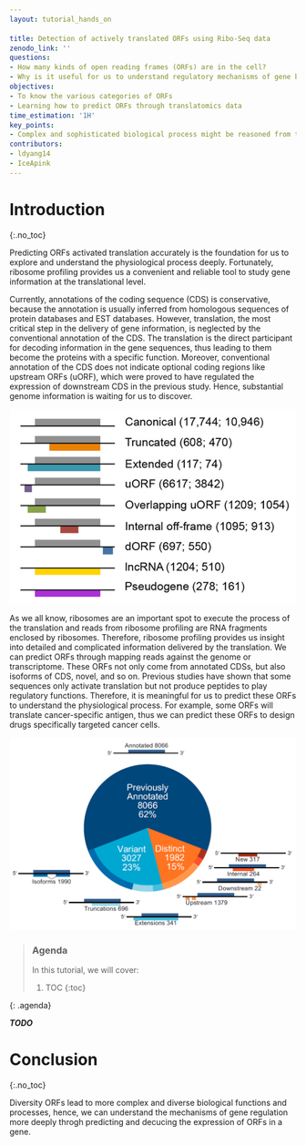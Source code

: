 ```yaml
---
layout: tutorial_hands_on

title: Detection of actively translated ORFs using Ribo-Seq data
zenodo_link: ''
questions:
- How many kinds of open reading frames (ORFs) are in the cell?
- Why is it useful for us to understand regulatory mechanisms of gene by predicting ORFs? 
objectives:
- To know the various categories of ORFs
- Learning how to predict ORFs through translatomics data
time_estimation: '1H'
key_points:
- Complex and sophisticated biological process might be reasoned from the alternative translated peptides.
contributors:
- ldyang14
- IceApink
---
```



# Introduction
{:.no_toc}

<!-- This is a comment. -->

Predicting ORFs activated translation accurately is the foundation for us to explore and understand the physiological process deeply. Fortunately, ribosome profiling provides us a convenient and reliable tool to study gene information at the translational level.

Currently, annotations of the coding sequence (CDS) is conservative, because the annotation is usually inferred from homologous sequences of protein databases and EST databases. However, translation, the most critical step in the delivery of gene information, is neglected by the conventional annotation of the CDS. The translation is the direct participant for decoding information in the gene sequences, thus leading to them become the proteins with a specific function. Moreover, conventional annotation of the CDS does not indicate optional coding regions like upstream ORFs (uORF), which were proved to have regulated the expression of downstream CDS in the previous study. Hence, substantial genome information is waiting for us to discover.



![Categories of ORFs](../../images/predict-ORFs/category-of-ORFs.png "Categories of ORFs (cited from {% cite ji2015many %})")

As we all know, ribosomes are an important spot to execute the process of the translation and reads from ribosome profiling are RNA fragments enclosed by ribosomes. Therefore, ribosome profiling provides us insight into detailed and complicated information delivered by the translation. We can predict ORFs through mapping reads against the genome or transcriptome. These ORFs not only come from annotated CDSs, but also isoforms of CDS, novel, and so on. Previous studies have shown that some sequences only activate translation but not produce peptides to play regulatory functions. Therefore, it is meaningful for us to predict these ORFs to understand the physiological process. For example, some ORFs will translate cancer-specific antigen, thus we can predict these ORFs to design drugs specifically targeted cancer cells. 



![Categories of ORFs](../../images/predict-ORFs/Category-of-ORFs-2.png "Categories of ORFs (cited from {% cite ji2015many %})")




> ### Agenda
>
> In this tutorial, we will cover:
>
> 1. TOC
> {:toc}
>
{: .agenda}

***TODO***

# Conclusion

{:.no_toc}

Diversity ORFs lead to more complex and diverse biological functions and processes, hence, we can understand the mechanisms of gene regulation more deeply throgh predicting and decucing the expression of ORFs in a gene.
